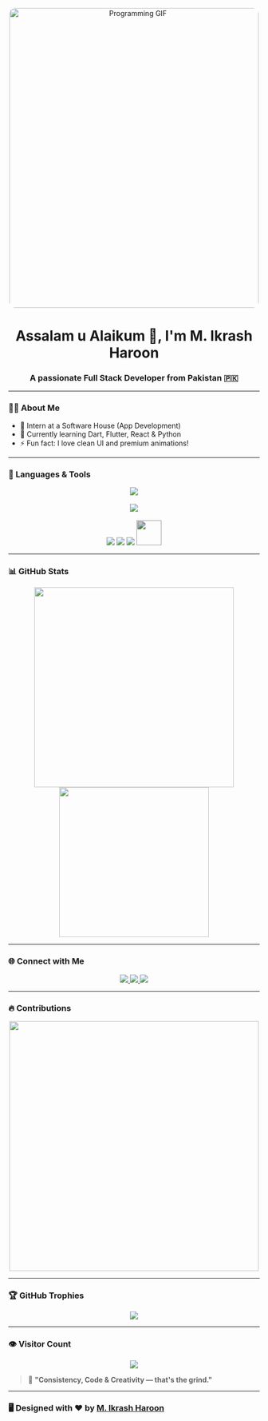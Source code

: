 <!-- Top GIF -->
<p align="center">
  <img src="https://i.pinimg.com/originals/75/87/df/7587df77ef521cf98057d0028ee983f1.gif" alt="Programming GIF" width="500" height="600" style="border-radius: 12px;" />
</p>

<h1 align="center">Assalam u Alaikum 👋, I'm M. Ikrash Haroon</h1>
<h3 align="center">A passionate Full Stack Developer from Pakistan 🇵🇰</h3>

---

### 👨‍💻 About Me
- 💼 Intern at a Software House (App Development)
- 🧠 Currently learning  Dart, Flutter, React & Python
- ⚡ Fun fact: I love clean UI and premium animations!

---

### 🚀 Languages & Tools

<p align="center">
  <img src="https://skillicons.dev/icons?i=html,css,js,ts,php,laravel,mysql,python" /><br><br>
  <img src="https://skillicons.dev/icons?i=tailwind,bootstrap,angular,wordpress,git,github,figma,photoshop" />
  <br><br>
  <img src="https://skillicons.dev/icons?i=dart" />
  <img src="https://skillicons.dev/icons?i=flutter" />
  <img src="https://skillicons.dev/icons?i=react" />
 <img src="https://skillicons.dev/icons?i=gsap" style="filter: brightness(80%);" width="50" />
</p>

---

### 📊 GitHub Stats

<p align="center">
  <img src="https://github-readme-stats.vercel.app/api?username=ikrashharoon&show_icons=true&theme=radical" width="400"/>
  <img src="https://github-readme-stats.vercel.app/api/top-langs/?username=ikrashharoon&layout=compact&theme=radical" width="300"/>
</p>

---

### 🌐 Connect with Me

<p align="center">
  <a href="https://www.instagram.com/ikrashbinharoon/" target="_blank">
    <img src="https://img.shields.io/badge/Instagram-%23E4405F?style=for-the-badge&logo=instagram&logoColor=white" />
  </a>
  <a href="https://www.linkedin.com/in/ikrashharoon/" target="_blank">
    <img src="https://img.shields.io/badge/LinkedIn-%230077B5?style=for-the-badge&logo=linkedin&logoColor=white" />
  </a>
  <a href="https://www.facebook.com/profile.php?id=61552023565629" target="_blank">
    <img src="https://img.shields.io/badge/Facebook-%231877F2?style=for-the-badge&logo=facebook&logoColor=white" />
  </a>
</p>

---

### 🔥 Contributions

<p align="center">
  <img src="https://github-readme-streak-stats.herokuapp.com/?user=ikrashharoon&theme=radical&hide_border=false" width="500"/>
</p>

---
### 🏆 GitHub Trophies

<p align="center">
  <img src="https://github-profile-trophy.vercel.app/?username=ikrashharoon&theme=onedark&no-frame=true&column=7" />
</p>

---

### 👁️ Visitor Count

<p align="center">
  <img src="https://komarev.com/ghpvc/?username=ikrashharoon&label=Profile%20views&color=0e75b6&style=flat" />
</p>

> 🧠 **"Consistency, Code & Creativity — that's the grind."**

---

### 🖥️ Designed with ❤️ by [M. Ikrash Haroon](https://github.com/ikrashharoon)
